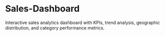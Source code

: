 # Sales-Dashboard
Interactive sales analytics dashboard with KPIs, trend analysis, geographic distribution, and category performance metrics.
